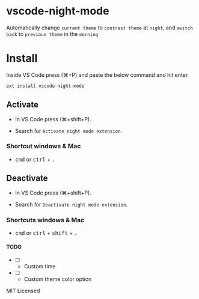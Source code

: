 # vscode-night-mode

Automatically change `current theme` to `contrast theme` at `night`, and `switch back` to `previous theme` in the `morning`

# Install

Inside VS Code press (⌘+P) and paste the below command and hit enter.

```bash
ext install vscode-night-mode
```

## Activate

- In VS Code press (⌘+shift+P).

- Search for `Activate night mode extension`.

### Shortcut windows & Mac 

- <kbd>cmd</kbd> or <kbd>ctrl</kbd> + <kbd>.</kbd>

## Deactivate

- In VS Code press (⌘+shift+P).

- Search for `Deactivate night mode extension`.

### Shortcuts windows & Mac 

- <kbd>cmd</kbd> or <kbd>ctrl</kbd> + <kbd>shift</kbd> + <kbd>.</kbd>

#### TODO

- [ ] - Custom time

- [ ] - Custom theme color option

MIT Licensed
